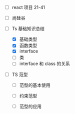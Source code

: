 - [ ] react 项目 21-41

- [ ] 尚硅谷

- [ ] Ts 基础知识总结

  - [x] 基础类型
  - [x] 函数类型
  - [x] interface
  - [ ] 类
  - [ ] interface 和 class 的关系

- [ ] TS 范型

  - [ ] 范型的基本使用
  - [ ] 约束范型
  - [ ] 范型的应用

  